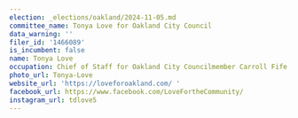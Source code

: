 ```yaml
---
election: _elections/oakland/2024-11-05.md
committee_name: Tonya Love for Oakland City Council
data_warning: ''
filer_id: '1466089'
is_incumbent: false
name: Tonya Love
occupation: Chief of Staff for Oakland City Councilmember Carroll Fife, District 3
photo_url: Tonya-Love
website_url: 'https://loveforoakland.com/ '
facebook_url: https://www.facebook.com/LoveFortheCommunity/
instagram_url: tdlove5
---
```

